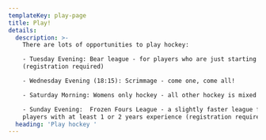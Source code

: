 ```yaml
---
templateKey: play-page
title: Play!
details:
  description: >-
    There are lots of opportunities to play hockey:

    - Tuesday Evening: Bear league - for players who are just starting out
    (registration required)

    - Wednesday Evening (18:15): Scrimmage - come one, come all!

    - Saturday Morning: Womens only hockey - all other hockey is mixed gender

    - Sunday Evening:  Frozen Fours League - a slightly faster league for
    players with at least 1 or 2 years experience (registration required)
  heading: 'Play hockey '
---
```


